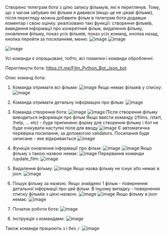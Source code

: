 Створено телеграм бота з цілю запису фільмуів, які я переглянув. Тому, що з часом забуваю які фільми я дивився (якщо це не цікаві фільми), після перегляду можна добавити фільм в телеграм бота додавши коментар і свою оцінку.
реалізовано такі функції:
створення фільмів, 
виведення інформації про конкретний фільм,
видалення фільму,
оновлення фільму, 
показ усіх фільмів,
показ усіх команд,
кнопка назад,
кнопка перейти за посиланням,
меню:
![image](https://github.com/user-attachments/assets/7b58a24d-380e-47e4-8c16-460100481c3c)
![image](https://github.com/user-attachments/assets/8ef3a62f-2b0e-471e-829d-77b4d8e45434)

![image](https://github.com/user-attachments/assets/b1448cd7-6013-4a2d-95a6-c9e424bd7793)

Усі команди є опрацьовані, тобто, всі помилки і команди обробленні.

Переглянути бота:
https://t.me/Film_Python_Bot_Json_bot

  Опис команд бота:
1. Команда отримати всі фільми:
![image](https://github.com/user-attachments/assets/2cedf989-cde0-40bc-a657-376bd2ae1eef)
Якщо немає фільмів у списку:
![image](https://github.com/user-attachments/assets/e87b954a-c522-4e07-a806-5ff7c0135a05)

2. Команда отримати детальну інформацію про фільм:
![image](https://github.com/user-attachments/assets/df00a49b-9c2b-4dce-a14a-ecd92789fc98)

3. Команда створення бота:
![image](https://github.com/user-attachments/assets/af5bf07e-1100-436f-9011-b416a4db70fd)
![image](https://github.com/user-attachments/assets/3b086902-cb44-4e52-87df-45b11a2cbec2)
Після створення фільму виводиться інформація про фільм
Якщо ввести команду (/films, /start, /help, ... etc) - буде припинено форму для створення фільму і бот не буде очікувати наступні поля для вводу
![image](https://github.com/user-attachments/assets/25bc298e-735a-4647-9992-89d316855f38)
Є автоматична перевірка посилання, за допомогою validators. Посилання буде записане - яке відкривається
![image](https://github.com/user-attachments/assets/14c42189-98b3-4b01-86a9-964a00c60b24)

4. Функція оновлення інформації про фільм:
![image](https://github.com/user-attachments/assets/1f25d43e-80c8-4eea-86aa-55bf8b965623)
![image](https://github.com/user-attachments/assets/f030c5d9-e1d5-4dd0-a842-06d4f6a63c88)
Якщо фільму з такою назвою немає:
![image](https://github.com/user-attachments/assets/9c1dbf75-8d4b-41c1-8013-79df8718042e)
Перервання команди /update_film:
![image](https://github.com/user-attachments/assets/93beb8ff-323c-4a08-9e78-454aa9712794)

5. Видалення фільму:
![image](https://github.com/user-attachments/assets/1c33a8a6-b208-41ac-9fa9-8eb0b44cdc47)
Якщо назва фільму не існує або немає в json:
![image](https://github.com/user-attachments/assets/914b2a18-6dd7-4794-835c-71533e1ed12a)

6. Пошук фільму за назвою. Якщо знайдено 1 фільм - повернення детальної інформації про цей фільм. В іншому випадку - повернення списку фільмів з цією назвою.
![image](https://github.com/user-attachments/assets/799690f1-b58d-42df-92f8-59fbcf119142)
![image](https://github.com/user-attachments/assets/9edd36dd-ff5e-4234-8975-242692d7302d)
Якщо фільму в json немає:
![image](https://github.com/user-attachments/assets/b46f4134-22b5-4700-aad2-f00f4756d733)

7. Початок роботи бота:
![image](https://github.com/user-attachments/assets/7f9f8033-b8b5-4f15-83a9-e0119ed70c23)

8. Інструкція з командами:
![image](https://github.com/user-attachments/assets/8e64c393-2c4b-490f-9016-47c421e24057)

Також команди працюють з і без `/`:
![image](https://github.com/user-attachments/assets/04839765-1b9b-4ad6-9170-592d40e7eeb7)





